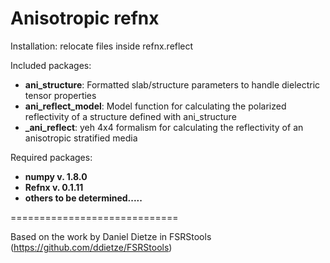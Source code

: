 # Anisotropic refnx
Installation: relocate files inside refnx.reflect

Included packages:

- **ani_structure**: Formatted slab/structure parameters to handle dielectric tensor properties 
- **ani_reflect_model**: Model function for calculating the polarized reflectivity of a structure defined with ani_structure
- **_ani_reflect**: yeh 4x4 formalism for calculating the reflectivity of an anisotropic stratified  media

Required packages:
- **numpy v. 1.8.0**
- **Refnx v. 0.1.11**
- **others to be determined.....**

=============================

Based on the work by Daniel Dietze in FSRStools (https://github.com/ddietze/FSRStools)
